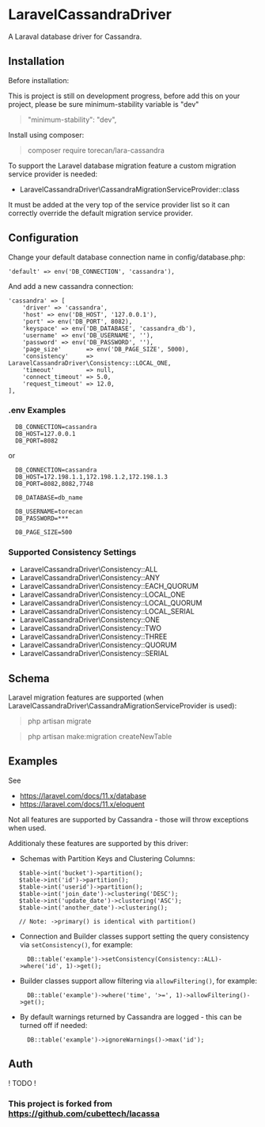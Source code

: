 # **LaravelCassandraDriver**

A Laraval database driver for Cassandra.

## **Installation**

Before installation:

This is project is still on development progress, before add this on your project, please be sure minimum-stability variable is "dev" 

> "minimum-stability": "dev",

Install using composer:

> composer require torecan/lara-cassandra

To support the Laravel database migration feature a custom migration service provider is needed:

- LaravelCassandraDriver\CassandraMigrationServiceProvider::class

It must be added at the very top of the service provider list so it can correctly override the default migration service provider.

## **Configuration**

Change your default database connection name in config/database.php:

    'default' => env('DB_CONNECTION', 'cassandra'),

And add a new cassandra connection:

    'cassandra' => [
        'driver' => 'cassandra',
        'host' => env('DB_HOST', '127.0.0.1'),
        'port' => env('DB_PORT', 8082),
        'keyspace' => env('DB_DATABASE', 'cassandra_db'),
        'username' => env('DB_USERNAME', ''),
        'password' => env('DB_PASSWORD', ''),
        'page_size'       => env('DB_PAGE_SIZE', 5000),
        'consistency'     => LaravelCassandraDriver\Consistency::LOCAL_ONE,
        'timeout'         => null,
        'connect_timeout' => 5.0,
        'request_timeout' => 12.0,
    ],

### .env Examples
```
  DB_CONNECTION=cassandra
  DB_HOST=127.0.0.1 
  DB_PORT=8082
```
or
```
  DB_CONNECTION=cassandra
  DB_HOST=172.198.1.1,172.198.1.2,172.198.1.3
  DB_PORT=8082,8082,7748

  DB_DATABASE=db_name
  
  DB_USERNAME=torecan
  DB_PASSWORD=***
  
  DB_PAGE_SIZE=500
```

### Supported Consistency Settings

  - LaravelCassandraDriver\Consistency::ALL
  - LaravelCassandraDriver\Consistency::ANY
  - LaravelCassandraDriver\Consistency::EACH_QUORUM
  - LaravelCassandraDriver\Consistency::LOCAL_ONE
  - LaravelCassandraDriver\Consistency::LOCAL_QUORUM
  - LaravelCassandraDriver\Consistency::LOCAL_SERIAL
  - LaravelCassandraDriver\Consistency::ONE
  - LaravelCassandraDriver\Consistency::TWO
  - LaravelCassandraDriver\Consistency::THREE
  - LaravelCassandraDriver\Consistency::QUORUM
  - LaravelCassandraDriver\Consistency::SERIAL

## **Schema**

Laravel migration features are supported (when LaravelCassandraDriver\CassandraMigrationServiceProvider is used):

  > php artisan migrate

  > php artisan make:migration createNewTable

## **Examples**
See
  - https://laravel.com/docs/11.x/database
  - https://laravel.com/docs/11.x/eloquent
 
Not all features are supported by Cassandra - those will throw exceptions when used.

Additionaly these features are supported by this driver:

- Schemas with Partition Keys and Clustering Columns:
 ```
    $table->int('bucket')->partition();
    $table->int('id')->partition();
    $table->int('userid')->partition();
    $table->int('join_date')->clustering('DESC');
    $table->int('update_date')->clustering('ASC');
    $table->int('another_date')->clustering();

    // Note: ->primary() is identical with partition()
 ```

- Connection and Builder classes support setting the query consistency via `setConsistency()`, for example:
  ```
    DB::table('example')->setConsistency(Consistency::ALL)->where('id', 1)->get();
  ```
- Builder classes support allow filtering via `allowFiltering()`, for example:
  ```
    DB::table('example')->where('time', '>=', 1)->allowFiltering()->get();
  ```

- By default warnings returned by Cassandra are logged - this can be turned off if needed:
  ```
    DB::table('example')->ignoreWarnings()->max('id');
  ```

## **Auth**

! TODO !

### This project is forked from https://github.com/cubettech/lacassa
